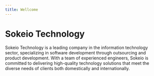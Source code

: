 ```yaml
---
title: Wellcome
---
```


# Sokeio Technology


Sokeio Technology is a leading company in the information technology sector, specializing in software development through outsourcing and product development. With a team of experienced engineers, Sokeio is committed to delivering high-quality technology solutions that meet the diverse needs of clients both domestically and internationally.